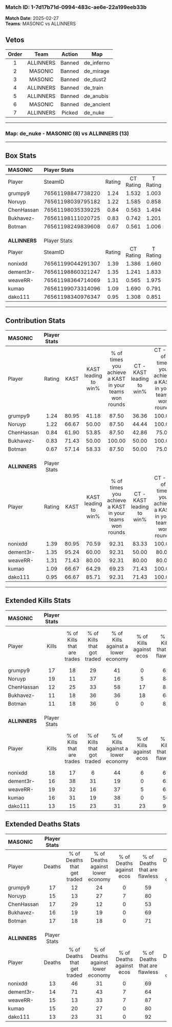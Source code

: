### Match ID: 1-7d17b71d-0994-483c-ae6e-22a199eeb33b  
**Match Date**: 2025-02-27  
**Teams**: MASONIC vs ALLINNERS  

## Vetos  

| Order | Team | Action | Map |
| :---: | :--: | :----: | --- |
| 1 | ALLINNERS | Banned | de_inferno |
| 2 | MASONIC | Banned | de_mirage |
| 3 | MASONIC | Banned | de_dust2 |
| 4 | ALLINNERS | Banned | de_train |
| 5 | ALLINNERS | Banned | de_anubis |
| 6 | MASONIC | Banned | de_ancient |
| 7 | ALLINNERS | Picked | de_nuke |

---  

### **Map**: de_nuke - MASONIC (8) vs ALLINNERS (13)  
---  

## Box Stats  

| **MASONIC**   | Player Stats      |        |           |          |       |      |       |         |        |      |     |
| :- | :- | :-: | :-: | :-: | :-: | :-: | :-: | :-: | :-: | :-: | :-: |
| Player        | SteamID           | Rating | CT Rating | T Rating | KAST  | ADR  | Kills | Assists | Deaths | K/D  | HS% |
| grumpy9       | 76561198847738220 |  1.24  |   1.532   |  1.003   | 80.95 | 95.0 |  17   |    4    |   17   | 1.00 | 70  |
| Noruyp        | 76561198039795182 |  1.22  |   1.585   |  0.858   | 66.67 | 80.7 |  19   |    2    |   15   | 1.27 | 15  |
| ChenHassan    | 76561198035339225 |  0.84  |   0.563   |  1.494   | 61.90 | 75.1 |  12   |    4    |   17   | 0.71 | 41  |
| Bukhavez-     | 76561198111020725 |  0.83  |   0.742   |  1.201   | 71.43 | 58.9 |  11   |    2    |   16   | 0.69 | 36  |
| Botman        | 76561198249839608 |  0.67  |   0.561   |  1.006   | 57.14 | 54.5 |  11   |    0    |   17   | 0.65 | 54  |
|               |                   |        |           |          |       |      |       |         |        |      |     |
|               |                   |        |           |          |       |      |       |         |        |      |     |
|               |                   |        |           |          |       |      |       |         |        |      |     |
| **ALLINNERS** | Player Stats      |        |           |          |       |      |       |         |        |      |     |
| Player        | SteamID           | Rating | CT Rating | T Rating | KAST  | ADR  | Kills | Assists | Deaths | K/D  | HS% |
| nonixdd       | 76561199044291307 |  1.39  |   1.386   |  1.660   | 80.95 | 95.5 |  18   |    4    |   13   | 1.38 | 44  |
| dement3r-     | 76561198860321247 |  1.35  |   1.241   |  1.833   | 95.24 | 85.0 |  16   |    4    |   14   | 1.14 | 43  |
| weaveRR-      | 76561198364714069 |  1.31  |   0.565   |  1.975   | 71.43 | 95.5 |  19   |    5    |   15   | 1.27 | 57  |
| kumao         | 76561199073314096 |  1.09  |   1.690   |  0.791   | 66.67 | 80.4 |  16   |    2    |   15   | 1.07 | 75  |
| dako111       | 76561198340976347 |  0.95  |   1.308   |  0.851   | 66.67 | 58.6 |  13   |    3    |   13   | 1.00 | 69  |
---  

## Contribution Stats  

| **MASONIC**   | Player Stats |       |                      |                                                        |                           |                                                             |                          |                                                            |
| :- | :-: | :-: | :-: | :-: | :-: | :-: | :-: | :-: |
| Player        |    Rating    | KAST  | KAST leading to win% | % of times you achieve a KAST in your teams won rounds | CT - KAST leading to win% | CT - % of times you achieve a KAST in your teams won rounds | T - KAST leading to win% | T - % of times you achieve a KAST in your teams won rounds |
| grumpy9       |     1.24     | 80.95 |        41.18         |                         87.50                          |           36.36           |                           100.00                            |          50.00           |                           75.00                            |
| Noruyp        |     1.22     | 66.67 |        50.00         |                         87.50                          |           44.44           |                           100.00                            |          60.00           |                           75.00                            |
| ChenHassan    |     0.84     | 61.90 |        53.85         |                         87.50                          |           42.86           |                            75.00                            |          66.67           |                           100.00                           |
| Bukhavez-     |     0.83     | 71.43 |        50.00         |                         100.00                         |           50.00           |                           100.00                            |          50.00           |                           100.00                           |
| Botman        |     0.67     | 57.14 |        58.33         |                         87.50                          |           50.00           |                            75.00                            |          66.67           |                           100.00                           |
|               |              |       |                      |                                                        |                           |                                                             |                          |                                                            |
|               |              |       |                      |                                                        |                           |                                                             |                          |                                                            |
|               |              |       |                      |                                                        |                           |                                                             |                          |                                                            |
| **ALLINNERS** | Player Stats |       |                      |                                                        |                           |                                                             |                          |                                                            |
| Player        |    Rating    | KAST  | KAST leading to win% | % of times you achieve a KAST in your teams won rounds | CT - KAST leading to win% | CT - % of times you achieve a KAST in your teams won rounds | T - KAST leading to win% | T - % of times you achieve a KAST in your teams won rounds |
| nonixdd       |     1.39     | 80.95 |        70.59         |                         92.31                          |           83.33           |                           100.00                            |          63.64           |                           87.50                            |
| dement3r-     |     1.35     | 95.24 |        60.00         |                         92.31                          |           50.00           |                            80.00                            |          66.67           |                           100.00                           |
| weaveRR-      |     1.31     | 71.43 |        80.00         |                         92.31                          |           80.00           |                            80.00                            |          80.00           |                           100.00                           |
| kumao         |     1.09     | 66.67 |        64.29         |                         69.23                          |           71.43           |                           100.00                            |          57.14           |                           50.00                            |
| dako111       |     0.95     | 66.67 |        85.71         |                         92.31                          |           71.43           |                           100.00                            |          100.00          |                           87.50                            |
---  

## Extended Kills Stats  

| **MASONIC**   | Player Stats |                            |                            |                                    |                         |                              |                                 |                                       |                    |           |
| :- | :-: | :-: | :-: | :-: | :-: | :-: | :-: | :-: | :-: | :-: |
| Player        |    Kills     | % of Kills that are trades | % of Kills that got traded | % of Kills against a lower economy | % of Kills against ecos | % of Kills that are flawless | % of Kills that are close duels | % of Kills that are assisted by flash | Pistol Round Kills | AWP Kills |
| grumpy9       |      17      |             18             |             29             |                 41                 |            0            |              65              |                6                |                   0                   |         1          |     0     |
| Noruyp        |      19      |             11             |             37             |                 16                 |            5            |              84              |                5                |                   0                   |         1          |     9     |
| ChenHassan    |      12      |             25             |             33             |                 58                 |           17            |              83              |                0                |                   0                   |         0          |     0     |
| Bukhavez-     |      11      |             18             |             36             |                 36                 |           18            |              64              |               18                |                   0                   |         0          |     0     |
| Botman        |      11      |             18             |             36             |                 0                  |            0            |              82              |                0                |                   9                   |         1          |     0     |
|               |              |                            |                            |                                    |                         |                              |                                 |                                       |                    |           |
|               |              |                            |                            |                                    |                         |                              |                                 |                                       |                    |           |
|               |              |                            |                            |                                    |                         |                              |                                 |                                       |                    |           |
| **ALLINNERS** | Player Stats |                            |                            |                                    |                         |                              |                                 |                                       |                    |           |
| Player        |    Kills     | % of Kills that are trades | % of Kills that got traded | % of Kills against a lower economy | % of Kills against ecos | % of Kills that are flawless | % of Kills that are close duels | % of Kills that are assisted by flash | Pistol Round Kills | AWP Kills |
| nonixdd       |      18      |             17             |             6              |                 44                 |            6            |              67              |                6                |                  11                   |         3          |     3     |
| dement3r-     |      16      |             38             |             31             |                 19                 |            0            |              63              |               13                |                   0                   |         2          |     0     |
| weaveRR-      |      19      |             32             |             16             |                 37                 |            5            |              63              |                0                |                   0                   |         0          |     0     |
| kumao         |      16      |             31             |             19             |                 38                 |            0            |              56              |                0                |                   0                   |         2          |     0     |
| dako111       |      13      |             15             |             23             |                 31                 |           23            |              92              |                0                |                   0                   |         3          |     0     |
## Extended Deaths Stats  

| **MASONIC**   | Player Stats |                             |                                   |                          |                               |                            |                           |               |
| :- | :-: | :-: | :-: | :-: | :-: | :-: | :-: | :-: |
| Player        |    Deaths    | % of Deaths that get traded | % of Deaths against lower economy | % of Deaths against ecos | % of Deaths that are flawless | % of Deaths that are close | % of Deaths while blinded | Deaths to AWP |
| grumpy9       |      17      |             12              |                24                 |            0             |              59               |             6              |             0             |       1       |
| Noruyp        |      15      |             13              |                27                 |            7             |              80               |             0              |             0             |       0       |
| ChenHassan    |      17      |             29              |                12                 |            0             |              53               |             6              |             6             |       0       |
| Bukhavez-     |      16      |             19              |                19                 |            0             |              69               |             0              |             0             |       2       |
| Botman        |      17      |             18              |                18                 |            0             |              71               |             6              |             6             |       0       |
|               |              |                             |                                   |                          |                               |                            |                           |               |
|               |              |                             |                                   |                          |                               |                            |                           |               |
|               |              |                             |                                   |                          |                               |                            |                           |               |
| **ALLINNERS** | Player Stats |                             |                                   |                          |                               |                            |                           |               |
| Player        |    Deaths    | % of Deaths that get traded | % of Deaths against lower economy | % of Deaths against ecos | % of Deaths that are flawless | % of Deaths that are close | % of Deaths while blinded | Deaths to AWP |
| nonixdd       |      13      |             46              |                31                 |            0             |              69               |             8              |             0             |       2       |
| dement3r-     |      14      |             71              |                43                 |            7             |              64               |             7              |             0             |       1       |
| weaveRR-      |      15      |             13              |                33                 |            7             |              87               |             13             |             0             |       4       |
| kumao         |      15      |             20              |                27                 |            0             |              80               |             0              |             0             |       1       |
| dako111       |      13      |             23              |                31                 |            0             |              92               |             0              |             8             |       1       |
